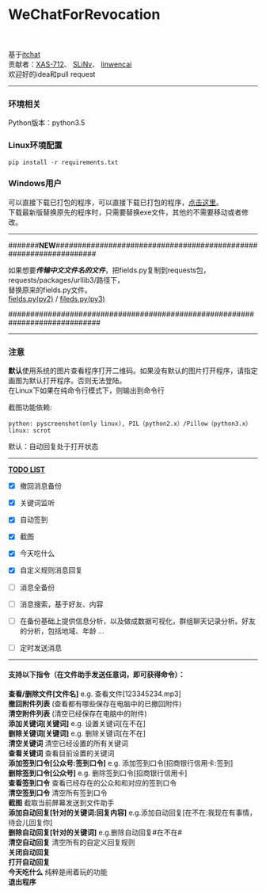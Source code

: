 # WeChatForRevocation<br><br>
基于[itchat](https://github.com/littlecodersh/ItChat.git)  
贡献者：[XAS-712](https://github.com/XAS-712)、 [SLiNv](https://github.com/SLiNv)、 [linwencai](https://github.com/linwencai)  
欢迎好的idea和pull request  

-----
### 环境相关
Python版本：python3.5  

### Linux环境配置  
`pip install -r requirements.txt`  

### Windows用户  

可以直接下载已打包的程序，可以直接下载已打包的程序，[点击这里](https://github.com/ZKeeer/WeChatForRevocation/releases)。  
下载最新版替换原先的程序时，只需要替换exe文件，其他的不需要移动或者修改。  

--------
#######**NEW**##################################################################

如果想要***传输中文文件名的文件***，把fields.py复制到requests包，requests/packages/urllib3/路径下，  
替换原来的fields.py文件。  
[fields.py(py2)](https://github.com/ZKeeer/WeChatAssistant/tree/master/fields/fields-py2)  /  [fileds.py(py3)](https://github.com/ZKeeer/WeChatAssistant/tree/master/fields/fields-py3)  

#############################################################################


------
### 注意
**默认**使用系统的图片查看程序打开二维码。如果没有默认的图片打开程序，请指定画图为默认打开程序。否则无法登陆。  
在Linux下如果在纯命令行模式下，则输出到命令行

截图功能依赖:   
```
python: pyscreenshot(only linux), PIL（python2.x）/Pillow（python3.x）  
linux: scrot
``` 
默认：自动回复处于打开状态

------

**[TODO LIST](http://zkeeer.space/?page_id=2)**  
- [x] 撤回消息备份
- [x] 关键词监听
- [x] 自动签到
- [x] 截图
- [x] 今天吃什么
- [x] 自定义规则消息回复
- [ ] 消息全备份
- [ ] 消息搜索，基于好友、内容
- [ ] 在备份基础上提供信息分析，以及做成数据可视化，群组聊天记录分析。好友的分析，包括地域、年龄 …
- [ ] 定时发送消息


------

#### 支持以下指令（在文件助手发送任意词，即可获得命令）：

**查看/删除文件[文件名]** e.g. 查看文件[123345234.mp3]  
**撤回附件列表** (查看都有哪些保存在电脑中的已撤回附件)  
**清空附件列表** (清空已经保存在电脑中的附件)  
**添加关键词[关键词]**  e.g. 设置关键词[在不在]  
**删除关键词[关键词]**  e.g. 删除关键词[在不在]  
**清空关键词**  清空已经设置的所有关键词  
**查看关键词**  查看目前设置的关键词  
**添加签到口令[公众号:签到口令]**   e.g. 添加签到口令[招商银行信用卡:签到]  
**删除签到口令[公众号]**   e.g. 删除签到口令[招商银行信用卡]  
**查看签到口令**  查看已经存在的公众和和对应的签到口令  
**清空签到口令**  清空所有签到口令  
**截图** 截取当前屏幕发送到文件助手  
**添加自动回复[针对的关键词:回复内容]** e.g.添加自动回复[在不在:我现在有事情，待会儿回复你]  
**删除自动回复[针对的关键词]** e.g.删除自动回复#在不在#  
**清空自动回复** 清空所有的自定义回复规则  
**关闭自动回复**   
**打开自动回复**   
**今天吃什么** 纯粹是闹着玩的功能   
**退出程序**   
